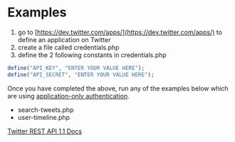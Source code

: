 Examples
========

1. go to [https://dev.twitter.com/apps/](https://dev.twitter.com/apps/) to define an application on Twitter
2. create a file called credentials.php
3. define the 2 following constants in credentials.php

```php
define("API_KEY", "ENTER YOUR VALUE HERE");
define("API_SECRET", "ENTER YOUR VALUE HERE");
```

Once you have completed the above, run any of the examples below which are using [application-only authentication](https://dev.twitter.com/docs/auth/application-only-auth).

* search-tweets.php
* user-timeline.php

[Twitter REST API 1.1 Docs](https://dev.twitter.com/docs/api/1.1)



